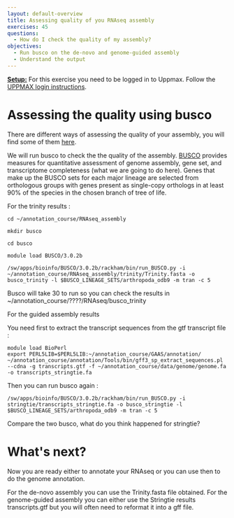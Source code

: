 ```yaml
---
layout: default-overview
title: Assessing quality of you RNAseq assembly
exercises: 45
questions:
  - How do I check the quality of my assembly?
objectives:
  - Run busco on the de-novo and genome-guided assembly
  - Understand the output
---
```


<u>**Setup:**</u> For this exercise you need to be logged in to Uppmax. Follow the [UPPMAX login instructions](uppmax_login).

# Assessing the quality using busco

There are different ways of assessing the quality of your assembly, you will find some of them [here](https://github.com/trinityrnaseq/trinityrnaseq/wiki/Transcriptome-Assembly-Quality-Assessment).

We will run busco to check the the quality of the assembly.
[BUSCO](https://busco.ezlab.org/) provides measures for quantitative assessment of genome assembly, gene set, and transcriptome completeness (what we are going to do here). Genes that make up the BUSCO sets for each major lineage are selected from orthologous groups with genes present as single-copy orthologs in at least 90% of the species in the chosen branch of tree of life.

For the trinity results :

```
cd ~/annotation_course/RNAseq_assembly

mkdir busco

cd busco

module load BUSCO/3.0.2b

/sw/apps/bioinfo/BUSCO/3.0.2b/rackham/bin/run_BUSCO.py -i ~/annotation_course/RNAseq_assembly/trinity/Trinity.fasta -o busco_trinity -l $BUSCO_LINEAGE_SETS/arthropoda_odb9 -m tran -c 5
```

Busco will take 30 to run so you can check the results in ~/annotation_course/????/RNAseq/busco_trinity


For the guided assembly results

You need first to extract the transcript sequences from the gtf transcript file :

```
module load BioPerl
export PERL5LIB=$PERL5LIB:~/annotation_course/GAAS/annotation/
~/annotation_course/annotation/Tools/bin/gff3_sp_extract_sequences.pl --cdna -g transcripts.gtf -f ~/annotation_course/data/genome/genome.fa -o transcripts_stringtie.fa

```
Then you can run busco again :

```
/sw/apps/bioinfo/BUSCO/3.0.2b/rackham/bin/run_BUSCO.py -i stringtie/transcripts_stringtie.fa -o busco_stringtie -l $BUSCO_LINEAGE_SETS/arthropoda_odb9 -m tran -c 5

```

Compare the two busco, what do you think happened for stringtie?


# What's next?

Now you are ready either to annotate your RNAseq or you can use then to do the genome annotation.

For the de-novo assembly you can use the Trinity.fasta file obtained.
For the genome-guided assembly you can either use the Stringtie results transcripts.gtf but you will often need to reformat it into a gff file.
